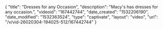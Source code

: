 {
    "title": "Dresses for any Occasion",
    "description": "Macy's has dresses for any occasion.",
    "videoid": "167442744",
    "date_created": "1532206190",
    "date_modified": "1532363524",
    "type": "captivate",
    "layout": "video",
    "url": "\/v\/vid-26020304-194025-512\/167442744"
}